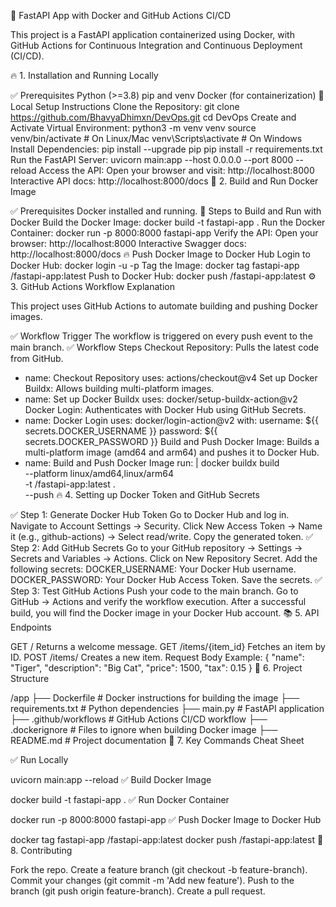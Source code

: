 🚀 FastAPI App with Docker and GitHub Actions CI/CD

This project is a FastAPI application containerized using Docker, with GitHub Actions for Continuous Integration and Continuous Deployment (CI/CD).

🔥 1. Installation and Running Locally

✅ Prerequisites
Python (>=3.8)
pip and venv
Docker (for containerization)
🔧 Local Setup Instructions
Clone the Repository:
git clone https://github.com/BhavyaDhimxn/DevOps.git
cd DevOps
Create and Activate Virtual Environment:
python3 -m venv venv
source venv/bin/activate  # On Linux/Mac
venv\Scripts\activate     # On Windows
Install Dependencies:
pip install --upgrade pip
pip install -r requirements.txt
Run the FastAPI Server:
uvicorn main:app --host 0.0.0.0 --port 8000 --reload
Access the API:
Open your browser and visit: http://localhost:8000
Interactive API docs: http://localhost:8000/docs
🐳 2. Build and Run Docker Image

✅ Prerequisites
Docker installed and running.
🔧 Steps to Build and Run with Docker
Build the Docker Image:
docker build -t fastapi-app .
Run the Docker Container:
docker run -p 8000:8000 fastapi-app
Verify the API:
Open your browser: http://localhost:8000
Interactive Swagger docs: http://localhost:8000/docs
🔥 Push Docker Image to Docker Hub
Login to Docker Hub:
docker login -u <your-docker-username> -p <your-docker-token>
Tag the Image:
docker tag fastapi-app <your-docker-username>/fastapi-app:latest
Push to Docker Hub:
docker push <your-docker-username>/fastapi-app:latest
⚙️ 3. GitHub Actions Workflow Explanation

This project uses GitHub Actions to automate building and pushing Docker images.

✅ Workflow Trigger
The workflow is triggered on every push event to the main branch.
✅ Workflow Steps
Checkout Repository:
Pulls the latest code from GitHub.
- name: Checkout Repository
  uses: actions/checkout@v4
Set up Docker Buildx:
Allows building multi-platform images.
- name: Set up Docker Buildx
  uses: docker/setup-buildx-action@v2
Docker Login:
Authenticates with Docker Hub using GitHub Secrets.
- name: Docker Login
  uses: docker/login-action@v2
  with:
    username: ${{ secrets.DOCKER_USERNAME }}
    password: ${{ secrets.DOCKER_PASSWORD }}
Build and Push Docker Image:
Builds a multi-platform image (amd64 and arm64) and pushes it to Docker Hub.
- name: Build and Push Docker Image
  run: |
    docker buildx build \
      --platform linux/amd64,linux/arm64 \
      -t <your-docker-username>/fastapi-app:latest . \
      --push
🔥 4. Setting up Docker Token and GitHub Secrets

✅ Step 1: Generate Docker Hub Token
Go to Docker Hub and log in.
Navigate to Account Settings → Security.
Click New Access Token → Name it (e.g., github-actions) → Select read/write.
Copy the generated token.
✅ Step 2: Add GitHub Secrets
Go to your GitHub repository → Settings → Secrets and Variables → Actions.
Click on New Repository Secret.
Add the following secrets:
DOCKER_USERNAME: Your Docker Hub username.
DOCKER_PASSWORD: Your Docker Hub Access Token.
Save the secrets.
✅ Step 3: Test GitHub Actions
Push your code to the main branch.
Go to GitHub → Actions and verify the workflow execution.
After a successful build, you will find the Docker image in your Docker Hub account.
📚 5. API Endpoints

GET /
Returns a welcome message.
GET /items/{item_id}
Fetches an item by ID.
POST /items/
Creates a new item.
Request Body Example:
{
  "name": "Tiger",
  "description": "Big Cat",
  "price": 1500,
  "tax": 0.15
}
🚀 6. Project Structure

/app
 ├── Dockerfile               # Docker instructions for building the image
 ├── requirements.txt         # Python dependencies
 ├── main.py                  # FastAPI application
 ├── .github/workflows        # GitHub Actions CI/CD workflow
 ├── .dockerignore            # Files to ignore when building Docker image
 ├── README.md                # Project documentation
🎯 7. Key Commands Cheat Sheet

✅ Run Locally

uvicorn main:app --reload
✅ Build Docker Image

docker build -t fastapi-app .
✅ Run Docker Container

docker run -p 8000:8000 fastapi-app
✅ Push Docker Image to Docker Hub

docker tag fastapi-app <your-docker-username>/fastapi-app:latest
docker push <your-docker-username>/fastapi-app:latest
🚀 8. Contributing

Fork the repo.
Create a feature branch (git checkout -b feature-branch).
Commit your changes (git commit -m 'Add new feature').
Push to the branch (git push origin feature-branch).
Create a pull request.

